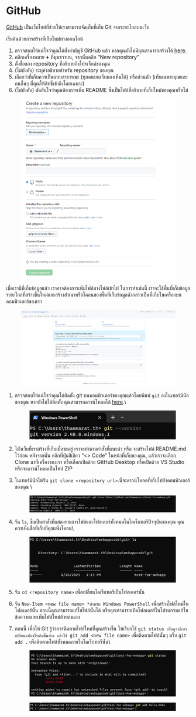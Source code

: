 # GitHub

[GitHub](https://www.github.com/) เป็นเว็บไซต์ที่ช่วยให้เราสามารถจัดเก็บที่เก็บ Git จากระยะไกลบนเว็บ

เริ่มต้นด้วยการสร้างที่เก็บใหม่ทางออนไลน์

1. ตรวจสอบให้แน่ใจว่าคุณได้ตั้งค่าบัญชี GitHub แล้ว หากคุณยังไม่มีคุณสามารถสร้างได้ [here](https://github.com/join?ref\_cta=Sign+up\&ref\_loc=header+logged+out\&ref\_page=%2F\&source=header-home).
2. คลิกเครื่องหมาย **+** ที่มุมขวาบน, จากนั้นคลิก “New repository”
3. ตั้งชื่อของ repository ที่อธิบายถึงโปรเจ็กต์ของคุณ
4. (ไม่บังคับ) ระบุคำอธิบายสำหรับ repository ของคุณ
5. เลือกว่าที่เก็บควรเป็นแบบสาธารณะ (ทุกคนบนเว็บมองเห็นได้) หรือส่วนตัว (เห็นเฉพาะคุณและคนอื่นๆ ที่คุณให้สิทธิ์เข้าถึงโดยเฉพาะ)
6. (ไม่บังคับ) ตัดสินใจว่าคุณต้องการเพิ่ม README ซึ่งเป็นไฟล์ที่อธิบายที่เก็บใหม่ของคุณหรือไม่

<figure><img src="../.gitbook/assets/image (8) (1).png" alt=""><figcaption></figcaption></figure>

เมื่อเรามีที่เก็บข้อมูลแล้ว เราอาจต้องการเพิ่มไฟล์บางไฟล์เข้าไป ในการทำเช่นนี้ เราจะใช้พื้นที่เก็บข้อมูลระยะไกลที่สร้างขึ้นใหม่และสร้างสำเนาหรือโคลนของพื้นที่เก็บข้อมูลดังกล่าวเป็นที่เก็บในเครื่องบนคอมพิวเตอร์ของเรา&#x20;

<figure><img src="../.gitbook/assets/image.png" alt=""><figcaption></figcaption></figure>

1.  ตรวจสอบให้แน่ใจว่าคุณได้ติดตั้ง git บนคอมพิวเตอร์ของคุณแล้วโดยพิมพ์ `git` ลงในเทอร์มินัลของคุณ หากยังไม่ได้ติดตั้ง คุณสามารถดาวน์โหลดได้ [here](https://git-scm.com/downloads).\


    <figure><img src="../.gitbook/assets/image (5).png" alt=""><figcaption></figcaption></figure>
2. ไม่ังเว็บที่เราสร้างที่เก็บเมื่อซะครู่ เราจะทำตามคำสั่งที่แนะนำ หรือ จะสร้างไฟล์ README.md ไว้ก่อน หลังจากนั้น คลิกที่ปุ่มสีเขียว “<> Code” ในหน้าที่เก็บของคุณ, แล้วเราจะเลือก Clone มาที่เครื่องของเรา หรือเลือกเปิดด้วย GitHub Desktop หรือเปิดด้วย VS Studio หรือจะดาวน์โหลดเป็นไฟล์ ZIP&#x20;
3.  ในเทอร์มินัลให้รัน `git clone <repository url>`.นี่จะดาวน์โหลดที่เก็บไปยังคอมพิวเตอร์ของคุณ \


    <figure><img src="../.gitbook/assets/image (6).png" alt=""><figcaption></figcaption></figure>
4.  รัน `ls`, ซึ่งเป็นคำสั่งที่แสดงรายการไฟล์และโฟลเดอร์ทั้งหมดในไดเร็กทอรีปัจจุบันของคุณ คุณควรเห็นชื่อที่เก็บที่คุณเพิ่งโคลน\


    <figure><img src="../.gitbook/assets/image (7).png" alt=""><figcaption></figcaption></figure>
5. รัน `cd <repository name>` เพื่อเปลี่ยนไดเร็กทอรีเป็นโฟลเดอร์นั้น
6. รัน  `New-Item <new file name> *สำหรับ Windows PowerShell` เพื่อสร้างไฟล์ใหม่ในโฟลเดอร์นั้น ตอนนี้คุณสามารถแก้ไขไฟล์นั้นได้ หรือคุณสามารถเปิดโฟลเดอร์ในโปรแกรมแก้ไขข้อความและเพิ่มไฟล์ใหม่ด้วยตนเอง
7.  ตอนนี้ เพื่อให้ Git รู้ว่าควรติดตามไฟล์ใหม่ที่คุณสร้างขึ้น ให้เรียกใช้   `git status เพื่อดูว่ามีการเปลี่ยนแปลงไรเกิดขึ้นบ้าง แล้วใช้ git add <new file name>` เพื่อติดตามไฟล์นั้นๆ หรือ `git add .` เพื่อติดตามไฟล์ทั้งหมดภายในไดเร็กทอรีนั้น\


    <figure><img src="../.gitbook/assets/image (9).png" alt=""><figcaption></figcaption></figure>



    <figure><img src="../.gitbook/assets/image (8).png" alt=""><figcaption></figcaption></figure>

